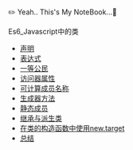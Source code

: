 
:pencil2: Yeah.. This's My NoteBook...:closed_book:


Es6_Javascript中的类
- [声明](https://github.com/HuangHongRui/Notebook/issues/20)
- [表达式](https://github.com/HuangHongRui/Notebook/issues/21)
- [一等公民](https://github.com/HuangHongRui/Notebook/issues/22)
- [访问器属性](https://github.com/HuangHongRui/Notebook/issues/23)
- [可计算成员名称](https://github.com/HuangHongRui/Notebook/issues/24)
- [生成器方法](https://github.com/HuangHongRui/Notebook/issues/25)
- [静态成员](https://github.com/HuangHongRui/Notebook/issues/26)
- [继承与派生类](https://github.com/HuangHongRui/Notebook/issues/27)
- [在类的构造函数中使用new.target](https://github.com/HuangHongRui/Notebook/issues/28)
- [总结](https://github.com/HuangHongRui/Notebook/issues/29)
